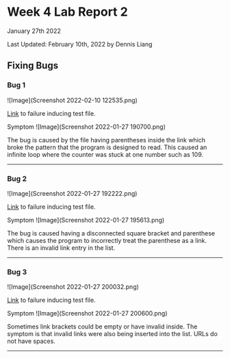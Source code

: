 # Week 4 Lab Report 2
January 27th 2022

Last Updated: February 10th, 2022 by Dennis Liang

## Fixing Bugs
### Bug 1
![Image](Screenshot 2022-02-10 122535.png)

[Link](https://github.com/dennisliang01/markdown-parse/blob/164a14b8a68b439ac981942f0a83614a4e069945/test-file-2.md) to failure inducing test file.

Symptom
![Image](Screenshot 2022-01-27 190700.png)

The bug is caused by the file having parentheses inside the link which broke the pattern that the program is designed to read. This caused an infinite loop where the counter was stuck at one number such as 109.


---

### Bug 2
![Image](Screenshot 2022-01-27 192222.png)

[Link](https://github.com/dennisliang01/markdown-parse/blob/main/breaking-test-file-2.md) to failure inducing test file.

Symptom
![Image](Screenshot 2022-01-27 195613.png)

The bug is caused having a disconnected square bracket and parenthese which causes the program to incorrectly treat the parenthese as a link. There is an invalid link entry in the list.

---

### Bug 3
![Image](Screenshot 2022-01-27 200032.png)

[Link](https://github.com/dennisliang01/markdown-parse/blob/main/breaking-test-file-3.md) to failure inducing test file.

Symptom
![Image](Screenshot 2022-01-27 200600.png)

Sometimes link brackets could be empty or have invalid inside. The symptom is that invalid links were also being inserted into the list. URLs do not have spaces.

---
